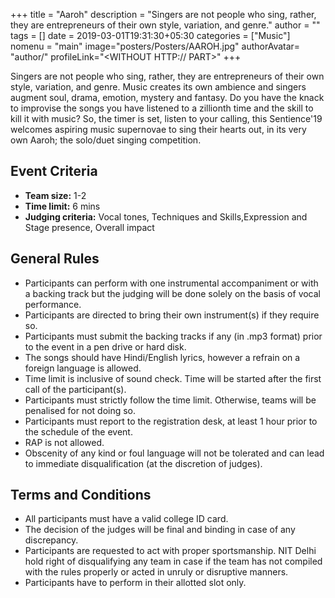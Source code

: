+++
title = "Aaroh"
description = "Singers are not people who sing, rather, they are entrepreneurs of their own style, variation, and genre."
author = ""
tags = []
date = 2019-03-01T19:31:30+05:30
categories = ["Music"]
nomenu = "main"
image="posters/Posters/AAROH.jpg"
authorAvatar= "author/<YOUR AVATAR>"
profileLink="<WITHOUT HTTP:// PART>"
+++

Singers are not people who sing, rather, they are entrepreneurs of their own style, variation, and genre. Music creates its own ambience and singers augment soul, drama, emotion, mystery and fantasy. Do you have the knack to improvise the songs you have listened to a zillionth time and the skill to kill it with music? So, the timer is set, listen to your calling, this Sentience'19 welcomes aspiring music supernovae to sing their hearts out, in its very own Aaroh; the solo/duet singing competition.

## Event Criteria

- **Team size:** 1-2
- **Time limit:** 6 mins
- **Judging criteria:** Vocal tones, Techniques and Skills,Expression and Stage presence, Overall impact 

## General Rules

-   Participants can perform with one instrumental accompaniment or with a backing track but the judging will be done solely on the basis of vocal performance.
-	Participants are directed to bring their own instrument(s) if they require so.
-   Participants must submit the backing tracks if any (in .mp3 format) prior to the event in a pen drive or hard disk.
-   The songs should have Hindi/English lyrics, however a refrain on a foreign language is allowed.
-	Time limit is inclusive of sound check. Time will be started after the first call of the participant(s).
-   Participants must strictly follow the time limit. Otherwise, teams will be penalised for not doing so.
-	Participants must report to the registration desk, at least 1 hour prior to the schedule of the event.
-	RAP is not allowed.
-   Obscenity of any kind or foul language will not be tolerated and can lead to immediate disqualification (at the discretion of judges).

## Terms and Conditions

-   All participants must have a valid college ID card.
-   The decision of the judges will be final and binding in case of any discrepancy.
-   Participants are requested to act with proper sportsmanship. NIT Delhi hold right of disqualifying any team in case if the team has not compiled with the rules properly or acted in unruly or disruptive manners.
-   Participants have to perform in their allotted slot only.


